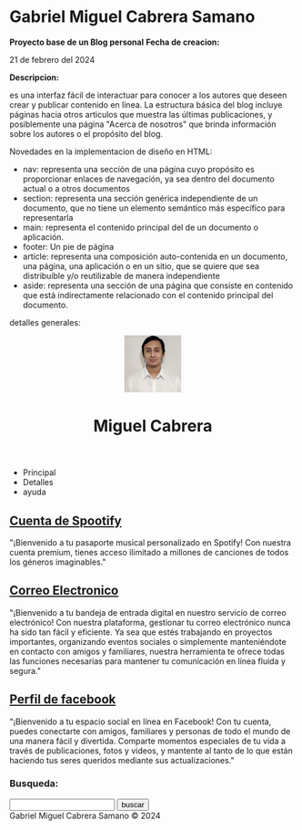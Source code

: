 # Gabriel Miguel Cabrera Samano
<b>Proyecto base de un Blog personal</b>
<b>Fecha de creacion:</b> <p>21 de febrero del 2024<p>
<b>Descripcion:</b> <p>es una interfaz fácil de interactuar para conocer a los autores que deseen crear y publicar contenido en línea. La estructura básica del blog incluye páginas hacia otros articulos que muestra las últimas publicaciones, y posiblemente una página "Acerca de nosotros" que brinda información sobre los autores o el propósito del blog.</p>

Novedades en la implementacion de diseño en HTML:
- nav: representa una sección de una página cuyo propósito es proporcionar enlaces de navegación, ya sea dentro del documento actual o a otros documentos
- section: representa una sección genérica independiente de un documento, que no tiene un elemento semántico más específico para representarla
- main: representa el contenido principal del <body> de un documento o aplicación.
- footer: Un pie de página
- article: representa una composición auto-contenida en un documento, una página, una aplicación o en un sitio, que se quiere que sea distribuíble y/o reutilizable de manera independiente
- aside: representa una sección de una página que consiste en contenido que está indirectamente relacionado con el contenido principal del documento.

detalles generales:

<body>
    <!-- contenido del documento -->
    <div class="container">
        <!-- encabezado principal de la pagina -->
        <header>
            <div class="profile_picture">
                <img src="f1.jpg" alt="" width="100" height="100">
            </div>
            <h1>Miguel Cabrera</h1>
        </header>
        <!-- navegacion semi-personalizada sin funciones -->
        <nav>
            <ul>
                <li>Principal</li>
                <li>Detalles</li>
                <li>ayuda</li>
            </ul>
        </nav>
        <!-- punto de partida para el programa -->
        <main>
            <section>
                <!-- articulo descriptivo sobre una cuenta en spootify -->
                <article>
                    <h2><a href="https://open.spotify.com/user/mikell100?si=4c92413dbcc24cf3">Cuenta de Spootify</a> </h2>
                    <p>"¡Bienvenido a tu pasaporte musical personalizado en Spotify! Con nuestra cuenta premium, tienes acceso ilimitado a millones de canciones de todos los géneros imaginables."</p>
                </article>
                <!-- articulo descriptivo sobre un correo electronico -->
                <article>
                    <h2><a href="mailto:a20491199@itmexicali.edu.mx">Correo Electronico</a></h2>
                    <p>"¡Bienvenido a tu bandeja de entrada digital en nuestro servicio de correo electrónico! Con nuestra plataforma, gestionar tu correo electrónico nunca ha sido tan fácil y eficiente. Ya sea que estés trabajando en proyectos importantes, organizando eventos sociales o simplemente manteniéndote en contacto con amigos y familiares, nuestra herramienta te ofrece todas las funciones necesarias para mantener tu comunicación en línea fluida y segura."</p>
                </article>
                <!-- articulo descriptivo sobre una cuenta en facebook -->
                <article>
                    <h2><a href="https://www.facebook.com/miguel.cabrera.5249">Perfil de facebook</a></h2>
                    <p>"¡Bienvenido a tu espacio social en línea en Facebook! Con tu cuenta, puedes conectarte con amigos, familiares y personas de todo el mundo de una manera fácil y divertida. Comparte momentos especiales de tu vida a través de publicaciones, fotos y videos, y mantente al tanto de lo que están haciendo tus seres queridos mediante sus actualizaciones."</p>
                </article>
            </section>
            <!-- Seccion del documento que maneja un buscador-->
            <aside>
                <h3>Busqueda:</h3>
                <form>
                    <input type="text" />
                    <input type="submit" value="buscar" />
                </form>
            </aside>
        </main>
        <!-- pie de pagina -->
        <footer>
            Gabriel Miguel Cabrera Samano &copy; 2024
        </footer>
    </div>
</body>
